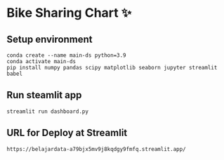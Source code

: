 # Bike Sharing Chart ✨

## Setup environment
```
conda create --name main-ds python=3.9
conda activate main-ds
pip install numpy pandas scipy matplotlib seaborn jupyter streamlit babel
```

## Run steamlit app
```
streamlit run dashboard.py
```


## URL for Deploy at Streamlit
```
https://belajardata-a79bjx5mv9j8kqdgy9fmfq.streamlit.app/
```